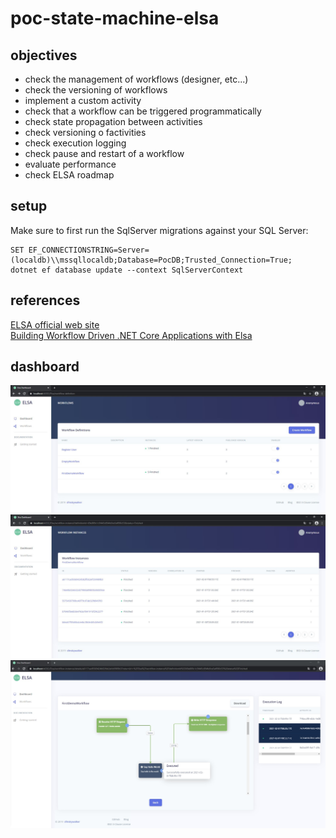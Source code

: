 # poc-state-machine-elsa

## objectives

- check the management of workflows (designer, etc...)
- check the versioning of workflows
- implement a custom activity
- check that a workflow can be triggered programmatically
- check state propagation between activities
- check versioning o factivities
- check execution logging
- check pause and restart of a workflow
- evaluate performance
- check ELSA roadmap

## setup

Make sure to first run the SqlServer migrations against your SQL Server:

```
SET EF_CONNECTIONSTRING=Server=(localdb)\\mssqllocaldb;Database=PocDB;Trusted_Connection=True;
dotnet ef database update --context SqlServerContext
```

## references

[ELSA official web site](https://elsa-workflows.github.io/elsa-core/)  
[Building Workflow Driven .NET Core Applications with Elsa](https://sipkeschoorstra.medium.com/building-workflow-driven-net-core-applications-with-elsa-139523aa4c50)

## dashboard

![](https://github.com/guerinsylvain/poc-state-machine-elsa/blob/main/doc/dashboard-001.jpg)  
![](https://github.com/guerinsylvain/poc-state-machine-elsa/blob/main/doc/dashboard-002.jpg)  
![](https://github.com/guerinsylvain/poc-state-machine-elsa/blob/main/doc/dashboard-003.jpg)
